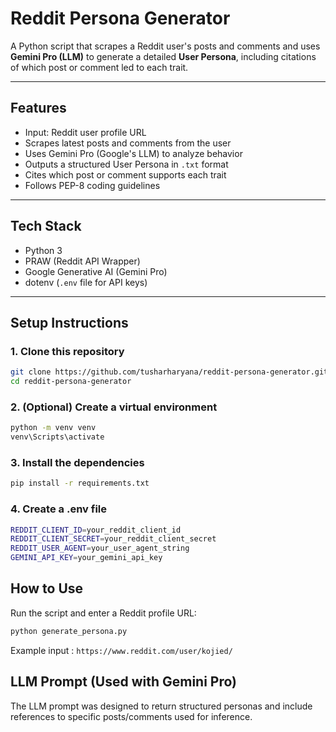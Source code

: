 # Reddit Persona Generator

A Python script that scrapes a Reddit user's posts and comments and uses **Gemini Pro (LLM)** to generate a detailed **User Persona**, including citations of which post or comment led to each trait.

---

## Features

- Input: Reddit user profile URL
- Scrapes latest posts and comments from the user
- Uses Gemini Pro (Google's LLM) to analyze behavior
- Outputs a structured User Persona in `.txt` format
- Cites which post or comment supports each trait
- Follows PEP-8 coding guidelines

---

## Tech Stack

- Python 3
- PRAW (Reddit API Wrapper)
- Google Generative AI (Gemini Pro)
- dotenv (`.env` file for API keys)

---

## Setup Instructions

### 1. Clone this repository

```bash
git clone https://github.com/tusharharyana/reddit-persona-generator.git
cd reddit-persona-generator
```

### 2. (Optional) Create a virtual environment
```bash
python -m venv venv
venv\Scripts\activate
```
### 3. Install the dependencies
```bash
pip install -r requirements.txt
```

### 4. Create a .env file
```bash
REDDIT_CLIENT_ID=your_reddit_client_id
REDDIT_CLIENT_SECRET=your_reddit_client_secret
REDDIT_USER_AGENT=your_user_agent_string
GEMINI_API_KEY=your_gemini_api_key
```

## How to Use

Run the script and enter a Reddit profile URL:
```bash
python generate_persona.py
```

Example input : `https://www.reddit.com/user/kojied/`

## LLM Prompt (Used with Gemini Pro)
The LLM prompt was designed to return structured personas and include references to specific posts/comments used for inference.
